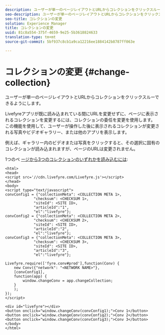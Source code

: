```yaml
---
description: ユーザーが単一のページレイアウトとURLからコレクションをクリックスルーできるようにします。
seo-description: ユーザーが単一のページレイアウトとURLからコレクションをクリックスルーできるようにします。
seo-title: コレクションの変更
solution: Experience Manager
title: コレクションの変更
uuid: 81c8a554-375f-4659-9e25-5b3618824633
translation-type: tm+mt
source-git-commit: 5bf937c8cb1a9ca12216ee1884142b8787ff063e

---
```



# コレクションの変更 {#change-collection}

ユーザーが単一のページレイアウトとURLからコレクションをクリックスルーできるようにします。

Livefyreアプリが既に読み込まれている間にURLを変更せずに、ページに表示されるコレクションを変更するには、コレクションの委任を変更を使用します。 この機能を使用して、ユーザーが操作した後に表示されるコレクションが変更される写真やビデオギャラリー、または他のアプリを表示します。

例えば、ギャラリー内のビデオまたは写真をクリックすると、その選択に固有のコレクションが読み込まれますが、ページのURLは変更されません。

1つのペ [ージから3つのコレクションのいずれかを読み込むには](../c-advanced-topics/t-display-comment-count.md#t_display_comment_count):

```
<html> 
<head> 
<script src='//cdn.livefyre.com/Livefyre.js'></script> 
</head> 
<body> 
<script type="text/javascript"> 
convConfig1 = {"collectionMeta": <COLLECTION META 1>, 
             "checksum": <CHECKSUM 1>, 
             "siteId": <SITE ID>, 
             "articleId":"1", 
             "el":"livefyre"}; 
convConfig2 = {"collectionMeta": <COLLECTION META 2>, 
             "checksum": <CHECKSUM 2>, 
             "siteId": <SITE ID>, 
             "articleId":"2", 
             "el":"livefyre"}; 
convConfig3 = {"collectionMeta": <COLLECTION META 3>, 
             "checksum": <CHECKSUM 3>, 
             "siteId": <SITE ID>, 
             "articleId":"3", 
             "el":"livefyre"}; 
  
Livefyre.require(['fyre.conv#prod'],function(Conv) { 
    new Conv({"network": "<NETWORK NAME>"}, 
    [convConfig1], 
    function(app) {  
        window.changeConv = app.changeCollection; 
    } 
    ); 
}); 
</script> 
  
<div id="livefyre"></div> 
<button onclick="window.changeConv(convConfig1);">Conv 1</button> 
<button onclick="window.changeConv(convConfig2);">Conv 2</button> 
<button onclick="window.changeConv(convConfig3);">Conv 3</button> 
</body> 
</html>
```
